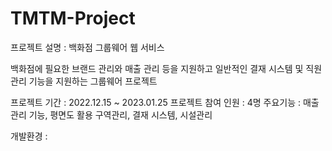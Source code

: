 # TMTM-Project

프로젝트 설명 : 백화점 그룹웨어 웹 서비스

백화점에 필요한 브랜드 관리와 매출 관리 등을 지원하고 일반적인 결재 시스템 및 직원 관리 기능을 
지원하는 그룹웨어 프로젝트

프로젝트 기간 : 2022.12.15 ~ 2023.01.25
프로젝트 참여 인원 : 4명
주요기능 : 매출관리 기능, 평면도 활용 구역관리, 결재 시스템, 시설관리

개발환경 : 
